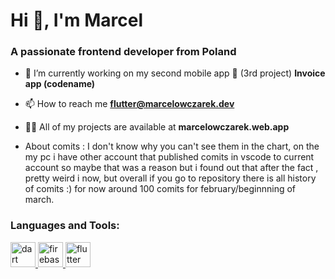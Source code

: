 <h1 >Hi 👋, I'm Marcel</h1>
<h3 >A passionate frontend developer from Poland</h3>

- 🔭 I’m currently working on my second mobile app 🚀 (3rd project) **Invoice app (codename)**

- 📫 How to reach me **flutter@marcelowczarek.dev**

- 👨‍💻 All of my projects are available at **marcelowczarek.web.app**

- About comits : I don't know why you can't see them in the chart, on the my pc i have other account that published comits in vscode  to current account so maybe that was a reason but i found out that after the fact , pretty weird i now, but overall if you go to repository there is all history of comits :) for now around 100 comits for february/beginnning of march.

<p align="left">
</p>

<h3 align="left">Languages and Tools:</h3>
<p align="left"> <a href="https://dart.dev" target="_blank" rel="noreferrer"> <img src="https://www.vectorlogo.zone/logos/dartlang/dartlang-icon.svg" alt="dart" width="40" height="40"/> </a> <a href="https://firebase.google.com/" target="_blank" rel="noreferrer"> <img src="https://www.vectorlogo.zone/logos/firebase/firebase-icon.svg" alt="firebase" width="40" height="40"/> </a> <a href="https://flutter.dev" target="_blank" rel="noreferrer"> <img src="https://www.vectorlogo.zone/logos/flutterio/flutterio-icon.svg" alt="flutter" width="40" height="40"/> </a> </p>
